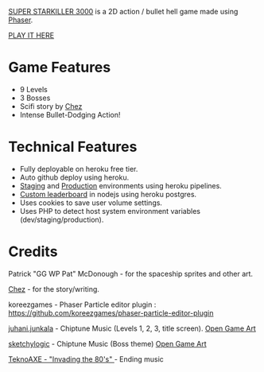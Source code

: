 [SUPER STARKILLER 3000](https://fahseltc.github.io/SUPER-STARKILLER-3000/) is a 2D action / bullet hell game made using [Phaser](https://phaser.io/).

[PLAY IT HERE](https://fahseltc.github.io/SUPER-STARKILLER-3000/)

# Game Features
- 9 Levels
- 3 Bosses
- Scifi story by [Chez](https://www.patreon.com/chezdispenser)
- Intense Bullet-Dodging Action!


# Technical Features
- Fully deployable on heroku free tier.
- Auto github deploy using heroku.
- [Staging](https://super-starkiller-3000-staging.herokuapp.com/) and [Production](https://super-starkiller-3000.herokuapp.com/) environments using heroku pipelines.
- [Custom leaderboard](https://github.com/fahseltc/leaderboard-node) in nodejs using heroku postgres.
- Uses cookies to save user volume settings.
- Uses PHP to detect host system environment variables (dev/staging/production).





# Credits

Patrick "GG WP Pat" McDonough - for the spaceship sprites and other art.

[Chez](https://www.patreon.com/chezdispenser) - for the story/writing.

koreezgames - Phaser Particle editor plugin : https://github.com/koreezgames/phaser-particle-editor-plugin

[juhani.junkala](juhani.junkala@musician.org) - Chiptune Music (Levels 1, 2, 3, title screen). [Open Game Art](https://opengameart.org/content/5-chiptunes-action)

[sketchylogic](https://opengameart.org/users/sketchylogic) - Chiptune Music (Boss theme) [Open Game Art](https://opengameart.org/content/nes-shooter-music-5-tracks-3-jingles)

[TeknoAXE - "Invading the 80's" ](https://www.youtube.com/watch?v=mEXKWV6xHME) - Ending music
